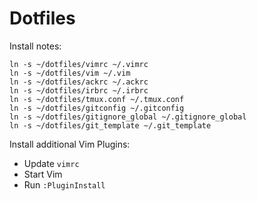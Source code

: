 Dotfiles
========

Install notes:

    ln -s ~/dotfiles/vimrc ~/.vimrc
    ln -s ~/dotfiles/vim ~/.vim
    ln -s ~/dotfiles/ackrc ~/.ackrc
    ln -s ~/dotfiles/irbrc ~/.irbrc
    ln -s ~/dotfiles/tmux.conf ~/.tmux.conf
    ln -s ~/dotfiles/gitconfig ~/.gitconfig
    ln -s ~/dotfiles/gitignore_global ~/.gitignore_global
    ln -s ~/dotfiles/git_template ~/.git_template

Install additional Vim Plugins:

* Update `vimrc`
* Start Vim
* Run `:PluginInstall`

